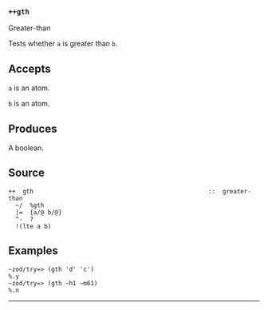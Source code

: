 ### `++gth`

Greater-than

Tests whether `a` is greater than `b`.

Accepts
-------

`a` is an atom.

`b` is an atom.

Produces
--------

A boolean.

Source
------

    ++  gth                                                 ::  greater-than
      ~/  %gth
      |=  {a/@ b/@}
      ^-  ?
      !(lte a b)



Examples
--------

    ~zod/try=> (gth 'd' 'c')
    %.y
    ~zod/try=> (gth ~h1 ~m61)
    %.n



***
